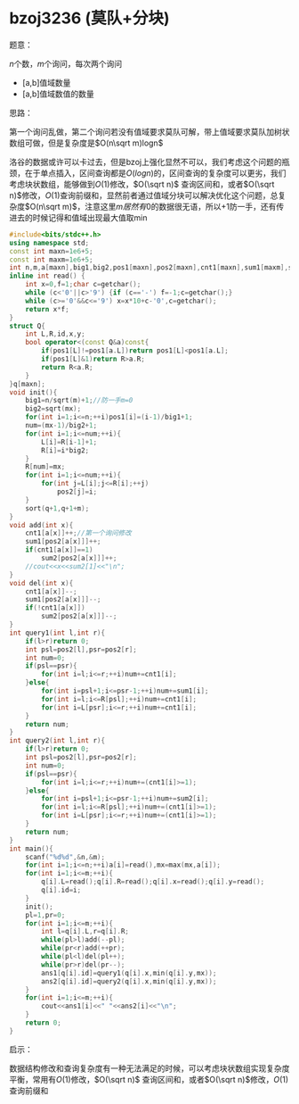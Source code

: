 # bzoj3236 (莫队+分块)

题意：

$n$个数，$m$个询问，每次两个询问

+ [a,b]值域数量
+ [a,b]值域数值的数量

思路：

第一个询问乱做，第二个询问若没有值域要求莫队可解，带上值域要求莫队加树状数组可做，但是复杂度是$O(n\sqrt m)logn$

洛谷的数据或许可以卡过去，但是bzoj上强化显然不可以，我们考虑这个问题的瓶颈，在于单点插入，区间查询都是$O(logn)$的，区间查询的复杂度可以更劣，我们考虑块状数组，能够做到$O(1)$修改，$O(\sqrt n)$ 查询区间和，或者$O(\sqrt n)$修改，$O(1)$查询前缀和，显然前者通过值域分块可以解决优化这个问题，总复杂度$O(n\sqrt m)$，注意这里$m居然有0$的数据很无语，所以+1防一手，还有传进去的时候记得和值域出现最大值取min

```cpp
#include<bits/stdc++.h>
using namespace std;
const int maxn=1e6+5;
const int maxm=1e6+5;
int n,m,a[maxn],big1,big2,pos1[maxn],pos2[maxn],cnt1[maxn],sum1[maxm],sum2[maxm],L[maxm],R[maxm],num,pl,pr,ans1[maxn],ans2[maxn],mx;//big1,pos1莫队 big2,pos2用于分块
inline int read() {
    int x=0,f=1;char c=getchar();
    while (c<'0'||c>'9') {if (c=='-') f=-1;c=getchar();}
    while (c>='0'&&c<='9') x=x*10+c-'0',c=getchar();
    return x*f;
}
struct Q{
    int L,R,id,x,y;
    bool operator<(const Q&a)const{
        if(pos1[L]!=pos1[a.L])return pos1[L]<pos1[a.L];
        if(pos1[L]&1)return R>a.R;
        return R<a.R;
    }
}q[maxn];
void init(){  
    big1=n/sqrt(m)+1;//防一手m=0
    big2=sqrt(mx);
    for(int i=1;i<=n;++i)pos1[i]=(i-1)/big1+1;
    num=(mx-1)/big2+1;
    for(int i=1;i<=num;++i){
        L[i]=R[i-1]+1;
        R[i]=i*big2;
    }
    R[num]=mx;
    for(int i=1;i<=num;++i){
        for(int j=L[i];j<=R[i];++j)
            pos2[j]=i;
    }
    sort(q+1,q+1+m);
}
void add(int x){
    cnt1[a[x]]++;//第一个询问修改
    sum1[pos2[a[x]]]++;
    if(cnt1[a[x]]==1)
        sum2[pos2[a[x]]]++;
    //cout<<x<<sum2[1]<<"\n";
}
void del(int x){
    cnt1[a[x]]--;
    sum1[pos2[a[x]]]--;
    if(!cnt1[a[x]])
        sum2[pos2[a[x]]]--;
}
int query1(int l,int r){
    if(l>r)return 0;
    int psl=pos2[l],psr=pos2[r];
    int num=0;
    if(psl==psr){
        for(int i=l;i<=r;++i)num+=cnt1[i];
    }else{
        for(int i=psl+1;i<=psr-1;++i)num+=sum1[i];
        for(int i=l;i<=R[psl];++i)num+=cnt1[i];
        for(int i=L[psr];i<=r;++i)num+=cnt1[i];
    }
    return num;
}
int query2(int l,int r){
    if(l>r)return 0;
    int psl=pos2[l],psr=pos2[r];
    int num=0;
    if(psl==psr){
        for(int i=l;i<=r;++i)num+=(cnt1[i]>=1);
    }else{
        for(int i=psl+1;i<=psr-1;++i)num+=sum2[i];
        for(int i=l;i<=R[psl];++i)num+=(cnt1[i]>=1);
        for(int i=L[psr];i<=r;++i)num+=(cnt1[i]>=1);
    }
    return num;
}
int main(){
    scanf("%d%d",&n,&m);
    for(int i=1;i<=n;++i)a[i]=read(),mx=max(mx,a[i]);
    for(int i=1;i<=m;++i){
        q[i].L=read();q[i].R=read();q[i].x=read();q[i].y=read();
        q[i].id=i;
    }
    init();
    pl=1,pr=0;
    for(int i=1;i<=m;++i){
        int l=q[i].L,r=q[i].R;
        while(pl>l)add(--pl);
        while(pr<r)add(++pr);
        while(pl<l)del(pl++);
        while(pr>r)del(pr--);
        ans1[q[i].id]=query1(q[i].x,min(q[i].y,mx));
        ans2[q[i].id]=query2(q[i].x,min(q[i].y,mx));
    }
    for(int i=1;i<=m;++i){
        cout<<ans1[i]<<" "<<ans2[i]<<"\n";
    }
    return 0;
}
```

启示：

数据结构修改和查询复杂度有一种无法满足的时候，可以考虑块状数组实现复杂度平衡，常用有$O(1)$修改，$O(\sqrt n)$ 查询区间和，或者$O(\sqrt n)$修改，$O(1)$查询前缀和

